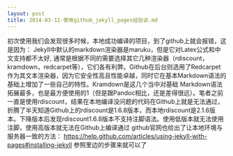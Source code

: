 ```yaml
---
layout: post
title: 2014-03-11-使用github_jekyll_pages经验谈.md
---
```


初次使用我们会发现很多时候，本地成功编译的项目，到了github上就会报错，这是因为：
Jekyll中默认的markdown渲染器是maruku，但是它对Latex公式和中文支持都不太好, 通常是根据不同的需要选择其它几种渲染器（rdiscount，kramdown，redcarpet等），它们各有利弊。Github在后台则选用了Redcarpet作为其文本渲染器，因为它安全性高且性能卓越，同时它在基本Markdown语法的基础上增加了一些自己的特性。Kramdown是这几个当中对基础 Markdown语法拓展最多，也是最方便使用的1（但是跟Pandoc相比，还是差得很远）。笔者之前一直是使用rdiscount，结果在本地编译没问题的代码在Github上就是无法通过，折腾了半天知道Github上的rdiscount是1.6.8版本，而本地rdiscount是2.1.6版本。下降版本后发现rdiscount1.6.8版本不支持注脚语法。使用低版本就无法使用注脚，使用高版本就无法在Github上编译通过
github官网也给出了让本地环境与服务器一致的方法：
https://help.github.com/articles/using-jekyll-with-pages#installing-jekyll
参照里边的步骤来就可以了
